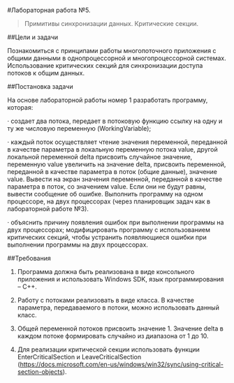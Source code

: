 #Лабораторная работа №5.

>Примитивы синхронизации данных. Критические секции.

##Цели и задачи

Познакомиться с принципами работы многопоточного приложения с общими данными в однопроцессорной и многопроцессорной системах. Использование критических секций для синхронизации доступа потоков к общим данных.

##Постановка задачи

На основе лабораторной работы номер 1 разработать программу, которая:

· создает два потока, передает в потоковую функцию ссылку на одну и ту же числовую переменную (WorkingVariable);

· каждый поток осуществляет чтение значения переменной, переданной в качестве параметра в локальную переменную потока value, другой локальной переменной delta присвоить случайное значение, переменную value увеличить на значение delta, присвоить переменной, переданной в качестве параметра в поток (общие данные), значение value. Вывести на экран значения переменной, переданной в качестве параметра в поток, со значением value. Если они не будут равны, вывести сообщение об ошибке. Выполнить программу на одном процессоре, на двух процессорах (через планировщик задач как в лабораторной работе №3).

· объяснить причину появления ошибок при выполнении программы на двух процессорах; модифицировать программу с использованием критических секций, чтобы устранить появляющиеся ошибки при выполнении программы на двух процессорах.

##Требования

1. Программа должна быть реализована в виде консольного приложения и использовать Windows SDK, язык программирования – С++.

2. Работу с потоками реализовать в виде класса. В качестве параметра, передаваемого в потоки, можно использовать данный класс.

3. Общей переменной потоков присвоить значение 1. Значение delta в каждом потоке формировать случайно из диапазона от 1 до 10.

4. Для реализации критической секции использовать функции EnterCriticalSection и LeaveCriticalSection (https://docs.microsoft.com/en-us/windows/win32/sync/using-critical-section-objects).